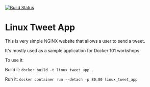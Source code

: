 [![Build Status](https://travis-ci.org/joeycool22/autobuilds.svg?branch=master)](https://travis-ci.org/joeycool22/autobuilds)


# Linux Tweet App

This is very simple NGINX website that allows a user to send a tweet. 

It's mostly used as a sample application for Docker 101 workshops. 

To use it:

Build it:
`docker build -t linux_tweet_app .`

Run it:
`docker container run --detach -p 80:80 linux_tweet_app`
